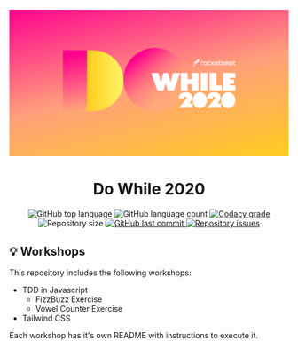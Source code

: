 ![Do While 2020](https://github.com/NaluFigueira/DoWhile2020/blob/main/dowhile.png)

<h1 align="center">
    Do While 2020
</h1>

<p align="center">
  <img alt="GitHub top language" src="https://img.shields.io/github/languages/top/NaluFigueira/DoWhile2020.svg">

  <img alt="GitHub language count" src="https://img.shields.io/github/languages/count/NaluFigueira/DoWhile2020.svg">

  <a href="https://www.codacy.com/app/NaluFigueira/DoWhile2020?utm_source=github.com&amp;utm_medium=referral&amp;utm_content=NaluFigueira/DoWhile2020&amp;utm_campaign=Badge_Grade">
    <img alt="Codacy grade" src="https://img.shields.io/codacy/grade/1b577a07dda843aba09f4bc55d1af8fc.svg">
  </a>

  <img alt="Repository size" src="https://img.shields.io/github/repo-size/NaluFigueira/DoWhile2020.svg">
  <a href="https://github.com/NaluFigueira/HashGame/commits/master">
    <img alt="GitHub last commit" src="https://img.shields.io/github/last-commit/NaluFigueira/DoWhile2020.svg">
  </a>

  <a href="https://github.com/NaluFigueira/DoWhile2020/issues">
    <img alt="Repository issues" src="https://img.shields.io/github/issues/NaluFigueira/DoWhile2020.svg">
  </a>
</p>

## :bulb:	Workshops

This repository includes the following workshops:

- TDD in Javascript
  - FizzBuzz Exercise
  - Vowel Counter Exercise
- Tailwind CSS

Each workshop has it's own README with instructions to execute it.
